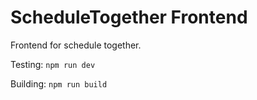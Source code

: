 # ScheduleTogether Frontend

Frontend for schedule together.

Testing:
`npm run dev`

Building:
`npm run build`

